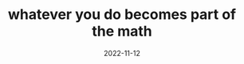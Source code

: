 ---
title: "whatever you do becomes part of the math"
date: 2022-11-12
opposite: whatever I do becomes part of the math
related:
  - whatever we do becomes part of the math
  - there is a symbol that represents you
type: fragment
tags:
  - fragment
---